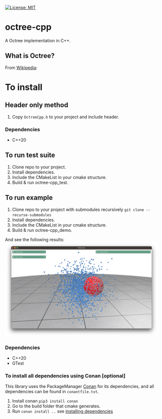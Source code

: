 [![License: MIT](https://img.shields.io/badge/License-MIT-yellow.svg)](https://opensource.org/licenses/MIT)

# octree-cpp
A Octree implementation in C++.

## What is Octree?
From [Wikipedia](https://en.wikipedia.org/wiki/Octree):

# To install
## Header only method
1. Copy `OctreeCpp.h` to your project and include header.

### Dependencies
- C++20

## To run test suite
1. Clone repo to your project.
2. Install dependencies.
3. Include the CMakeList in your cmake structure.
4. Build & run octree-cpp_test.

## To run example
1. Clone repo to your project with submodules recursively `git clone --recurse-submodules`
2. Install dependencies.
3. Include the CMakeList in your cmake structure.
4. Build & run octree-cpp_demo.

And see the following results:
![sphere-query-example.png](example%2Fsphere-query-example.png)

### Dependencies
- C++20
- GTest

### To install all dependencies using Conan [optional]
This library uses the PackageManager [Conan](https://conan.io) for its dependencies, and all dependencies can be found in `conantfile.txt`.
1. Install conan `pip3 install conan`
2. Go to the build folder that cmake generates.
3. Run `conan install ..` see [installing dependencies](https://docs.conan.io/en/1.7/using_packages/conanfile_txt.html)
